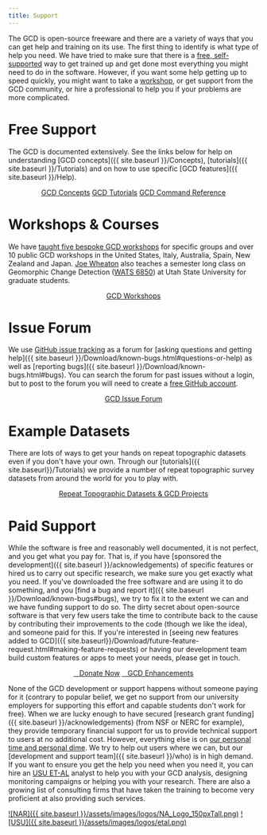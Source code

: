 ```yaml
---
title: Support
---
```


The GCD is open-source freeware and there are a variety of ways that you can get help and training on its use. The first thing to identify is what type of help you need. We have tried to make sure that there is a [free, self-supported](#free-support) way to get trained up and get done most everything you might need to do in the software. However, if you want some help getting up to speed quickly, you might want to take a [workshop](#gcd-workshops--courses), or get support from the GCD community, or hire a professional to help you if your problems are more complicated. 

# Free Support

The GCD is documented extensively. See the links below for help on understanding [GCD concepts]({{ site.baseurl }}/Concepts), [tutorials]({{ site.baseurl }}/Tutorials) and on how to use specific [GCD features]({{ site.baseurl }}/Help).
<div style="text-align: center">
	<a class="hollow button" href="{{ site.baseurl }}/Concepts"><i class="fa fa-lightbulb-o"></i>  GCD Concepts</a>  
    <a class="hollow button" href="{{ site.baseurl }}/Tutorials"><i class="fa fa-youtube"></i>  GCD Tutorials</a>  
    <a class="hollow button" href="{{ site.baseurl }}/Help"><i class="fa fa-terminal"></i>  GCD Command Reference</a>  
</div>

# Workshops & Courses

We have [taught five bespoke GCD workshops](http://www.joewheaton.org/workshops.html) for specific groups and over 10 public GCD workshops in the United States, Italy, Australia, Spain, New Zealand and Japan.  [Joe Wheaton](http://www.joewheaton.org) also teaches a semester long class on Geomorphic Change Detection ([WATS 6850](http://catalog.usu.edu/preview_course_nopop.php?catoid=12&coid=93001)) at Utah State University for graduate students. 
<div align="center">
    <a class="hollow button" href="{{ site.baseurl }}/Workshops"><i class="fa fa-graduation-cap"></i>  GCD Workshops</a>  
</div>

# Issue Forum 

We use [GitHub issue tracking](https://github.com/Riverscapes/gcd/issues) as a forum for [asking questions and getting help]({{ site.baseurl }}/Download/known-bugs.html#questions-or-help) as well as [reporting bugs]({{ site.baseurl }}/Download/known-bugs.html#bugs). You can search the forum for past issues without a login, but to post to the forum you will need to create a [free GitHub account](https://github.com/join).

<div style="text-align: center">
    <a class="hollow button" href="https://github.com/Riverscapes/gcd/issues"><i class="fa fa-github"></i>  GCD Issue Forum</a>  
</div>

# Example Datasets

There are lots of ways to get your hands on repeat topographic datasets even if you don't have your own. Through our [tutorials]({{ site.baseurl}}/Tutorials) we provide a number of repeat topographic survey datasets from around the world for you to play with. 

<div align="center">
	<a class="hollow button" href="{{ site.baseurl}}/example-data-sets.html" ><i class="fa fa-database"></i> Repeat Topographic Datasets & GCD Projects</a>
</div>

# Paid Support

While the software is free and reasonably well documented, it is not perfect, and you get what you pay for. That is, if you have [sponsored the development]({{ site.baseurl }}/acknowledgements) of specific features or hired us to carry out specific research, we make sure you get exactly what you need. If you've downloaded the free software and are using it to do something, and you [find a bug and report it]({{ site.baseurl }}/Download/known-bugs#bugs), we try to fix it to the extent we can and we have funding support to do so. The dirty secret about open-source software is that very few users take the time to contribute back to the cause by contributing their improvements to the code (though we like the idea), and someone paid for this. If you're interested in [seeing new features added to GCD]({{ site.baseurl}}/Download/future-feature-request.html#making-feature-requests) or having our development team build custom features or apps to meet your needs, please get in touch. 

<div align="center">
	<a class="button success" href="{{ site.baseurl}}/Download/future-feature-request#want-to-donate-to-the-cause" ><i class="fa fa-paypal"></i>&nbsp;&nbsp; Donate Now</a>
	<a class="hollow button" href="{{ site.baseurl}}/Download/future-feature-request#making-feature-requests" ><i class="fa fa-lightbulb-o"></i>&nbsp;&nbsp;  GCD Enhancements</a>
</div>

None of the GCD development or support happens without someone paying for it (contrary to popular belief, we get no support from our university employers for supporting this effort and capable students don't work for free). When we are lucky enough to have secured [research grant funding]({{ site.baseurl }}/acknowledgements) (from NSF or NERC for example), they provide temporary financial support for us to provide technical support to users at no additional cost. However, everything else is on [our personal time and personal dime]({{site.baseurl}}/who). We try to help out users where we can, but our  [development and support team]({{ site.baseurl }}/who) is in high demand. If you want to ensure you get the help you need when you need it, you can hire an [USU ET-AL](http://etal.joewheaton.org)  analyst to help you with your GCD analysis, designing monitoring campaigns or helping you with your research. There are also a growing list of consulting firms that have taken the training to become very proficient at also providing such services.

[![NAR]({{ site.baseurl }}/assets/images/logos/NA_Logo_150pxTall.png)](http://northarrowresearch.com/)
[![USU]({{ site.baseurl }}/assets/images/logos/etal.png)](http://etal.joewheaton.org)
